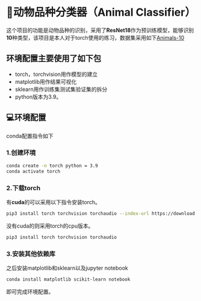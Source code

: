 # 🦊动物品种分类器（Animal Classifier）

这个项目的功能是动物品种的识别，采用了**ResNet18**作为预训练模型，能够识别**10**种类型，该项目是本人对于torch使用的练习，数据集采用如下[Animals-10](https://www.kaggle.com/datasets/alessiocorrado99/animals10)

## 环境配置主要使用了如下包
- torch，torchvision用作模型的建立
- matplotlib用作结果可视化
- sklearn用作训练集测试集验证集的拆分
- python版本为3.9。

## 💻环境配置
conda配置指令如下
### 1.创建环境
```bash
conda create -n torch python = 3.9
conda activate torch
```
### 2.下载torch
有**cuda**的可以采用以下指令安装torch。
```bash
pip3 install torch torchvision torchaudio --index-url https://download.pytorch.org/whl/cu118
```
没有cuda的则采用torch的cpu版本。
```bash
pip3 install torch torchvision torchaudio
```
### 3.安装其他依赖库
之后安装matplotlib和sklearn以及jupyter notebook
```bash
conda install matplotlib scikit-learn notebook
```
即可完成环境配置。
